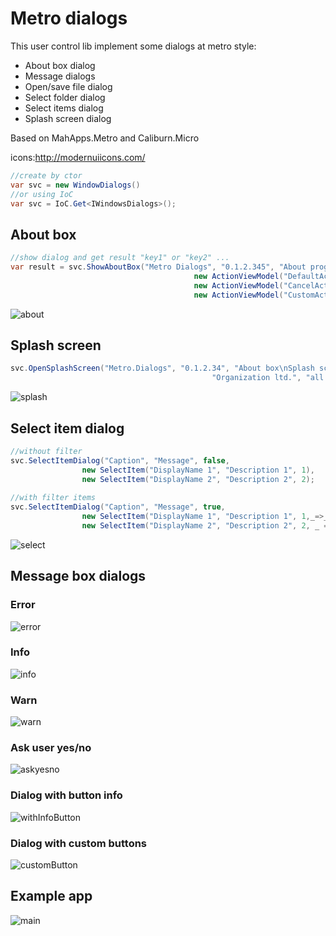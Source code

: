 # Metro dialogs

This user control lib implement some dialogs at metro style:
 * About box dialog
 * Message dialogs
 * Open/save file dialog
 * Select folder dialog
 * Select items dialog
 * Splash screen dialog

Based on MahApps.Metro and Caliburn.Micro

icons:http://modernuiicons.com/

```csharp
//create by ctor
var svc = new WindowDialogs()
//or using IoC
var svc = IoC.Get<IWindowsDialogs>();
```

## About box
```csharp
//show dialog and get result "key1" or "key2" ...
var result = svc.ShowAboutBox("Metro Dialogs", "0.1.2.345", "About program, bla-bla-bla...",
                                         new ActionViewModel("DefaultAction", "key1", true),
                                         new ActionViewModel("CancelAction", "key2", false, true),
                                         new ActionViewModel("CustomAction", "key3"));
```
![about](https://raw.github.com/ErwinCat/Metro.Dialogs/master/doc/screenshots/about.png)

## Splash screen
```csharp
svc.OpenSplashScreen("Metro.Dialogs", "0.1.2.34", "About box\nSplash screen\netc...",
                                             "Organization ltd.", "all right reserved", "licened to ");
```
![splash](https://raw.github.com/ErwinCat/Metro.Dialogs/master/doc/screenshots/splash.png)

## Select item dialog
```csharp
//without filter
svc.SelectItemDialog("Caption", "Message", false,
                new SelectItem("DisplayName 1", "Description 1", 1),
                new SelectItem("DisplayName 2", "Description 2", 2);
                
//with filter items
svc.SelectItemDialog("Caption", "Message", true,
                new SelectItem("DisplayName 1", "Description 1", 1,_=>_ == "1"),
                new SelectItem("DisplayName 2", "Description 2", 2, _ => _ == "2"));
```
![select](https://raw.github.com/ErwinCat/Metro.Dialogs/master/doc/screenshots/select.png)

## Message box dialogs
### Error
![error](https://raw.github.com/ErwinCat/Metro.Dialogs/master/doc/screenshots/error.png)
### Info
![info](https://raw.github.com/ErwinCat/Metro.Dialogs/master/doc/screenshots/info.png)
### Warn
![warn](https://raw.github.com/ErwinCat/Metro.Dialogs/master/doc/screenshots/warn.png)
### Ask user yes/no
![askyesno](https://raw.github.com/ErwinCat/Metro.Dialogs/master/doc/screenshots/ask-yes-no.png)
### Dialog with button info
![withInfoButton](https://raw.github.com/ErwinCat/Metro.Dialogs/master/doc/screenshots/withInfoButton.png)
### Dialog with custom buttons
![customButton](https://raw.github.com/ErwinCat/Metro.Dialogs/master/doc/screenshots/customButton.png)

## Example app
![main](https://raw.github.com/ErwinCat/Metro.Dialogs/master/doc/screenshots/main.png)




